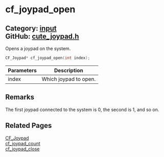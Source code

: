 [//]: # (This file is automatically generated by Cute Framework's docs parser.)
[//]: # (Do not edit this file by hand!)
[//]: # (See: https://github.com/RandyGaul/cute_framework/blob/master/samples/docs_parser.cpp)
[](../header.md ':include')

# cf_joypad_open

Category: [input](/api_reference?id=input)  
GitHub: [cute_joypad.h](https://github.com/RandyGaul/cute_framework/blob/master/include/cute_joypad.h)  
---

Opens a joypad on the system.

```cpp
CF_Joypad* cf_joypad_open(int index);
```

Parameters | Description
--- | ---
index | Which joypad to open.

## Remarks

The first joypad connected to the system is 0, the second is 1, and so on.

## Related Pages

[CF_Joypad](/input/cf_joypad.md)  
[cf_joypad_count](/input/cf_joypad_count.md)  
[cf_joypad_close](/input/cf_joypad_close.md)  
